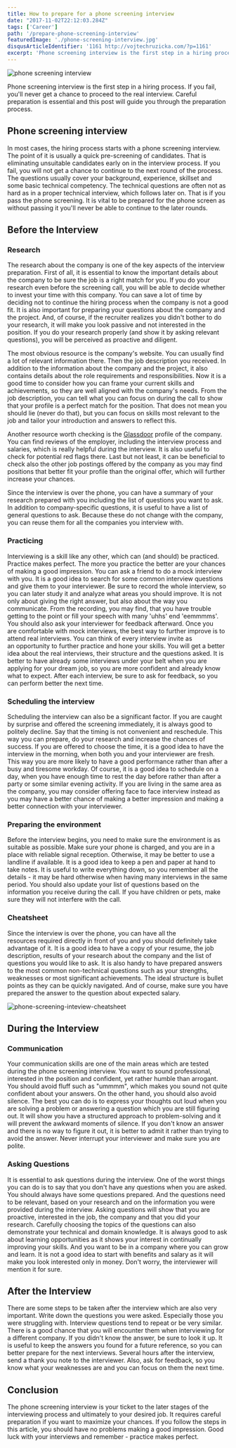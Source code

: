 ```yaml
---
title: How to prepare for a phone screening interview
date: "2017-11-02T22:12:03.284Z"
tags: ['Career']
path: '/prepare-phone-screening-interview'
featuredImage: './phone-screening-interview.jpg'
disqusArticleIdentifier: '1161 http://vojtechruzicka.com/?p=1161'
excerpt: 'Phone screening interview is the first step in a hiring process. If you fail, you'll never get a chance to proceed to the real interview. Careful preparation is essential and this post will guide you through the preparation process.'
---
```

![phone screening interview](./phone-screening-interview.jpg)

Phone screening interview is the first step in a hiring process. If you fail, you'll never get a chance to proceed to the real interview. Careful preparation is essential and this post will guide you through the preparation process.

Phone screening interview
-------------------------

In most cases, the hiring process starts with a phone screening interview. The point of it is usually a quick pre-screening of candidates. That is eliminating unsuitable candidates early on in the interview process. If you fail, you will not get a chance to continue to the next round of the process. The questions usually cover your background, experience, skillset and some basic technical competency. The technical questions are often not as hard as in a proper technical interview, which follows later on. That is if you pass the phone screening. It is vital to be prepared for the phone screen as without passing it you'll never be able to continue to the later rounds.

Before the Interview
--------------------

### Research

The research about the company is one of the key aspects of the interview preparation. First of all, it is essential to know the important details about the company to be sure the job is a right match for you. If you do your research even before the screening call, you will be able to decide whether to invest your time with this company. You can save a lot of time by deciding not to continue the hiring process when the company is not a good fit. It is also important for preparing your questions about the company and the project. And, of course, if the recruiter realizes you didn't bother to do your research, it will make you look passive and not interested in the position. If you do your research properly (and show it by asking relevant questions), you will be perceived as proactive and diligent.

The most obvious resource is the company's website. You can usually find a lot of relevant information there. Then the job description you received. In addition to the information about the company and the project, it also contains details about the role requirements and responsibilities. Now it is a good time to consider how you can frame your current skills and achievements, so they are well aligned with the company's needs. From the job description, you can tell what you can focus on during the call to show that your profile is a perfect match for the position. That does not mean you should lie (never do that), but you can focus on skills most relevant to the job and tailor your introduction and answers to reflect this.

Another resource worth checking is the [Glassdoor](https://www.glassdoor.com/index.htm) profile of the company. You can find reviews of the employer, including the interview process and salaries, which is really helpful during the interview. It is also useful to check for potential red flags there. Last but not least, it can be beneficial to check also the other job postings offered by the company as you may find positions that better fit your profile than the original offer, which will further increase your chances.

Since the interview is over the phone, you can have a summary of your research prepared with you including the list of questions you want to ask. In addition to company-specific questions, it is useful to have a list of general questions to ask. Because these do not change with the company, you can reuse them for all the companies you interview with.

### Practicing

Interviewing is a skill like any other, which can (and should) be practiced. Practice makes perfect. The more you practice the better are your chances of making a good impression. You can ask a friend to do a mock interview with you. It is a good idea to search for some common interview questions and give them to your interviewer. Be sure to record the whole interview, so you can later study it and analyze what areas you should improve. It is not only about giving the right answer, but also about the way you communicate. From the recording, you may find, that you have trouble getting to the point or fill your speech with many 'uhhs' end 'eemmmms'. You should also ask your interviewer for feedback afterward. Once you are comfortable with mock interviews, the best way to further improve is to attend real interviews. You can think of every interview invite as an opportunity to further practice and hone your skills. You will get a better idea about the real interviews, their structure and the questions asked. It is better to have already some interviews under your belt when you are applying for your dream job, so you are more confident and already know what to expect. After each interview, be sure to ask for feedback, so you can perform better the next time.

### Scheduling the interview

Scheduling the interview can also be a significant factor. If you are caught by surprise and offered the screening immediately, it is always good to politely decline. Say that the timing is not convenient and reschedule. This way you can prepare, do your research and increase the chances of success. If you are offered to choose the time, it is a good idea to have the interview in the morning, when both you and your interviewer are fresh. This way you are more likely to have a good performance rather than after a busy and tiresome workday. Of course, it is a good idea to schedule on a day, when you have enough time to rest the day before rather than after a party or some similar evening activity. If you are living in the same area as the company, you may consider offering face to face interview instead as you may have a better chance of making a better impression and making a better connection with your interviewer.

### Preparing the environment

Before the interview begins, you need to make sure the environment is as suitable as possible. Make sure your phone is charged, and you are in a place with reliable signal reception. Otherwise, it may be better to use a landline if available. It is a good idea to keep a pen and paper at hand to take notes. It is useful to write everything down, so you remember all the details - it may be hard otherwise when having many interviews in the same period. You should also update your list of questions based on the information you receive during the call. If you have children or pets, make sure they will not interfere with the call.

### Cheatsheet

Since the interview is over the phone, you can have all the resources required directly in front of you and you should definitely take advantage of it. It is a good idea to have a copy of your resume, the job description, results of your research about the company and the list of questions you would like to ask. It is also handy to have prepared answers to the most common non-technical questions such as your strengths, weaknesses or most significant achievements. The ideal structure is bullet points as they can be quickly navigated. And of course, make sure you have prepared the answer to the question about expected salary.

![phone-screening-inteview-cheatsheet](./phone-screening-inteview-cheatsheet.jpg)

During the Interview
--------------------

### Communication

Your communication skills are one of the main areas which are tested during the phone screening interview. You want to sound professional, interested in the position and confident, yet rather humble than arrogant. You should avoid fluff such as "ummmm", which makes you sound not quite confident about your answers. On the other hand, you should also avoid silence. The best you can do is to express your thoughts out loud when you are solving a problem or answering a question which you are still figuring out. It will show you have a structured approach to problem-solving and it will prevent the awkward moments of silence. If you don't know an answer and there is no way to figure it out, it is better to admit it rather than trying to avoid the answer. Never interrupt your interviewer and make sure you are polite.

### Asking Questions

It is essential to ask questions during the interview. One of the worst things you can do is to say that you don\'t have any questions when you are asked. You should always have some questions prepared. And the questions need to be relevant, based on your research and on the information you were provided during the interview. Asking questions will show that you are proactive, interested in the job, the company and that you did your research. Carefully choosing the topics of the questions can also demonstrate your technical and domain knowledge. It is always good to ask about learning opportunities as it shows your interest in continually improving your skills. And you want to be in a company where you can grow and learn. It is not a good idea to start with benefits and salary as it will make you look interested only in money. Don't worry, the interviewer will mention it for sure.

After the Interview
-------------------

There are some steps to be taken after the interview which are also very important. Write down the questions you were asked. Especially those you were struggling with. Interview questions tend to repeat or be very similar. There is a good chance that you will encounter them when interviewing for a different company. If you didn't know the answer, be sure to look it up. It is useful to keep the answers you found for a future reference, so you can better prepare for the next interviews. Several hours after the interview, send a thank you note to the interviewer. Also, ask for feedback, so you know what your weaknesses are and you can focus on them the next time.

Conclusion
----------

The phone screening interview is your ticket to the later stages of the interviewing process and ultimately to your desired job. It requires careful preparation if you want to maximize your chances. If you follow the steps in this article, you should have no problems making a good impression. Good luck with your interviews and remember - practice makes perfect.
